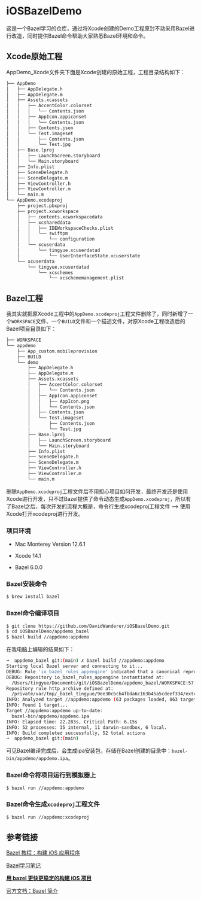 # iOSBazelDemo
这是一个Bazel学习的仓库，通过将Xcode创建的Demo工程原封不动采用Bazel进行改造，同时提供Bazel命令帮助大家熟悉Bazel环境和命令。

## Xcode原始工程

AppDemo_Xcode文件夹下面是Xcode创建的原始工程，工程目录结构如下：

```bash
├── AppDemo
│   ├── AppDelegate.h
│   ├── AppDelegate.m
│   ├── Assets.xcassets
│   │   ├── AccentColor.colorset
│   │   │   └── Contents.json
│   │   ├── AppIcon.appiconset
│   │   │   └── Contents.json
│   │   ├── Contents.json
│   │   └── Test.imageset
│   │       ├── Contents.json
│   │       └── Test.jpg
│   ├── Base.lproj
│   │   ├── LaunchScreen.storyboard
│   │   └── Main.storyboard
│   ├── Info.plist
│   ├── SceneDelegate.h
│   ├── SceneDelegate.m
│   ├── ViewController.h
│   ├── ViewController.m
│   └── main.m
└── AppDemo.xcodeproj
    ├── project.pbxproj
    ├── project.xcworkspace
    │   ├── contents.xcworkspacedata
    │   ├── xcshareddata
    │   │   ├── IDEWorkspaceChecks.plist
    │   │   └── swiftpm
    │   │       └── configuration
    │   └── xcuserdata
    │       └── tingyue.xcuserdatad
    │           └── UserInterfaceState.xcuserstate
    └── xcuserdata
        └── tingyue.xcuserdatad
            └── xcschemes
                └── xcschememanagement.plist
```

## Bazel工程

我其实就把原Xcode工程中的`AppDemo.xcodeproj`工程文件删除了，同时新增了一个`WORKSPACE`文件、一个`BUILD`文件和一个描述文件，对原Xcode工程改造后的Bazel项目目录如下：

```bash
├── WORKSPACE
└── appdemo
    ├── App_custom.mobileprovision
    ├── BUILD
    └── demo
        ├── AppDelegate.h
        ├── AppDelegate.m
        ├── Assets.xcassets
        │   ├── AccentColor.colorset
        │   │   └── Contents.json
        │   ├── AppIcon.appiconset
        │   │   ├── AppIcon.png
        │   │   └── Contents.json
        │   ├── Contents.json
        │   └── Test.imageset
        │       ├── Contents.json
        │       └── Test.jpg
        ├── Base.lproj
        │   ├── LaunchScreen.storyboard
        │   └── Main.storyboard
        ├── Info.plist
        ├── SceneDelegate.h
        ├── SceneDelegate.m
        ├── ViewController.h
        ├── ViewController.m
        └── main.m
```

删除`AppDemo.xcodeproj`工程文件后不用担心项目如何开发，最终开发还是使用Xcode进行开发，只不过Bazel提供了命令动态生成`AppDemo.xcodeproj`，所以有了Bazel之后，每次开发的流程大概是，命令行生成xcodeproj工程文件 --> 使用Xcode打开xcodeproj进行开发。

### 项目环境

- Mac Monterey Version 12.6.1

- Xcode 14.1
- Bazel  6.0.0

### Bazel安装命令

```bash
$ brew install bazel
```

### Bazel命令编译项目

```bash
$ git clone https://github.com/DavidWanderer/iOSBazelDemo.git
$ cd iOSBazelDemo/appdemo_bazel
$ bazel build //appdemo:appdemo
```

在我电脑上编辑的结果如下：

```bash
➜  appdemo_bazel git:(main) ✗ bazel build //appdemo:appdemo
Starting local Bazel server and connecting to it...
DEBUG: Rule 'io_bazel_rules_appengine' indicated that a canonical reproducible form can be obtained by modifying arguments sha256 = "318042aa6990eddcef719e0c2c3370f9246bd5424c7744493dbcabf0aefa8d3b"
DEBUG: Repository io_bazel_rules_appengine instantiated at:
  /Users/tingyue/Documents/git/iOSBazelDemo/appdemo_bazel/WORKSPACE:57:13: in <toplevel>
Repository rule http_archive defined at:
  /private/var/tmp/_bazel_tingyue/9ee30cbcb4fbda6c163b45a5cdeef334/external/bazel_tools/tools/build_defs/repo/http.bzl:372:31: in <toplevel>
INFO: Analyzed target //appdemo:appdemo (63 packages loaded, 863 targets configured).
INFO: Found 1 target...
Target //appdemo:appdemo up-to-date:
  bazel-bin/appdemo/appdemo.ipa
INFO: Elapsed time: 22.283s, Critical Path: 6.15s
INFO: 52 processes: 35 internal, 11 darwin-sandbox, 6 local.
INFO: Build completed successfully, 52 total actions
➜  appdemo_bazel git:(main)
```

可见Bazel编译完成后，会生成ipa安装包，存储在Bazel创建的目录中：`bazel-bin/appdemo/appdemo.ipa`。

### Bazel命令将项目运行到模拟器上

```bash
$ bazel run //appdemo:appdemo
```

### Bazel命令生成`xcodeproj`工程文件

```bash
$ bazel run //appdemo:xcodeproj
```

## 参考链接

[Bazel 教程：构建 iOS 应用程序](https://github.com/bazelbuild/rules_apple/blob/master/doc/tutorials/ios-app.md)

[Bazel学习笔记](https://blog.gmem.cc/bazel-study-note)

[**用 bazel 更快更稳定的构建 iOS 项目**](https://bilibili.github.io/2020/07/22/bazel_ios.html)

[官方文档：Bazel 简介](https://bazel.build/about/intro?hl=zh-cn)

